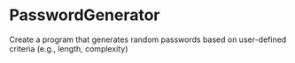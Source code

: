 # PasswordGenerator
Create a program that generates random passwords based on user-defined criteria (e.g., length, complexity)
